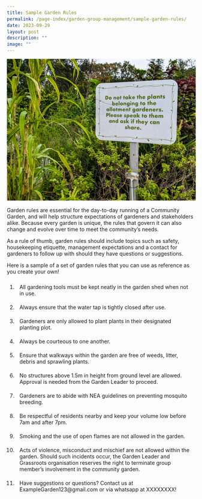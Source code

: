 ```yaml
---
title: Sample Garden Rules
permalink: /page-index/garden-group-management/sample-garden-rules/
date: 2023-09-29
layout: post
description: ""
image: ""
---
```

<style>
	ol li {
	 padding: 10px;
	}
</style>

<section>
		<img title="An Allotment garden sign stating the rule that visitos should not harvest plants without the gardener's permission. Photo by Jacqueline Chua." src="/images/Hardscapes/PXL_20230225_024540757.jpg">
	<p>Garden rules are essential for the day-to-day running of a Community Garden, and will help structure expectations of gardeners and stakeholders alike. Because every garden is unique, the rules that govern it can also change and evolve over time to meet the community’s needs.</p>
	<p>As a rule of thumb, garden rules should include topics such as safety, housekeeping etiquette, management expectations and a contact for gardeners to follow up with should they have questions or suggestions.</p>
	<p>Here is a sample of a set of garden rules that you can use as reference as you create your own!</p>
	<ol>
		<li>All gardening tools must be kept neatly in the garden shed when not in use.</li>
	<li>Always ensure that the water tap is tightly closed after use.</li>
		<li>Gardeners are only allowed to plant plants in their designated planting plot.</li>
		<li>Always be courteous to one another.</li>
		<li>Ensure that walkways within the garden are free of weeds, litter, debris and sprawling plants.</li>
		<li>No structures above 1.5m in height from ground level are allowed. Approval is needed from the Garden Leader to proceed.</li>
		<li>Gardeners are to abide with NEA guidelines on preventing mosquito breeding.</li>
		<li>Be respectful of residents nearby and keep your volume low before 7am and after 7pm.</li>
		<li>Smoking and the use of open flames are not allowed in the garden.</li>
		<li>Acts of violence, misconduct and mischief are not allowed within the garden. Should such incidents occur, the Garden Leader and Grassroots organisation reserves the right to terminate group member’s involvement in the community garden.</li>
		<li>Have suggestions or questions? Contact us at ExampleGarden123@gmail.com or via whatsapp at XXXXXXXX!</li>
	</ol>
</section>
